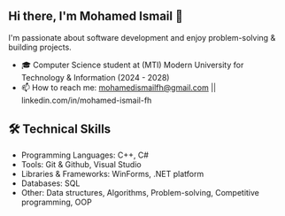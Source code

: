## Hi there, I'm Mohamed Ismail 👋

I'm passionate about software development and enjoy problem-solving & building projects.

- 🎓 Computer Science student at (MTI) Modern University for Technology & Information (2024 - 2028)
- 📫 How to reach me: mohamedismailfh@gmail.com || linkedin.com/in/mohamed-ismail-fh

## 🛠️ Technical Skills
- Programming Languages: C++, C#
- Tools: Git & Github, Visual Studio
- Libraries & Frameworks: WinForms, .NET platform
- Databases: SQL
- Other: Data structures, Algorithms, Problem-solving, Competitive programming, OOP
